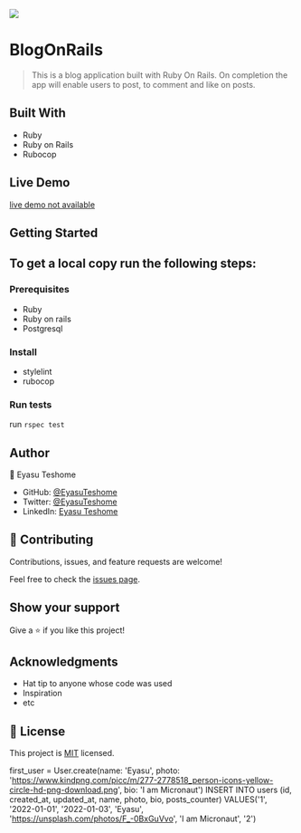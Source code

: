 ![](https://img.shields.io/badge/Microverse-blueviolet)

# BlogOnRails

> This is a blog application built with Ruby On Rails. On completion the app will enable users to post, to comment and like on posts.

## Built With

- Ruby
- Ruby on Rails
- Rubocop

## Live Demo

[live demo not available]()


## Getting Started

## To get a local copy run the following steps:

### Prerequisites
- Ruby
- Ruby on rails
- Postgresql

### Install
- stylelint
- rubocop

### Run tests
run `rspec test`

## Author
👤 Eyasu Teshome

- GitHub: [@EyasuTeshome](https://github.com/EyasuTeshome)
- Twitter: [@EyasuTeshome](https://twitter.com/EyasuTeshome)
- LinkedIn: [Eyasu Teshome](https://linkedin.com/in/EyasuTeshome)
  
## 🤝 Contributing

Contributions, issues, and feature requests are welcome!

Feel free to check the [issues page](../../issues/).

## Show your support

Give a ⭐️ if you like this project!

## Acknowledgments

- Hat tip to anyone whose code was used
- Inspiration
- etc

## 📝 License

This project is [MIT](./MIT.md) licensed.

first_user = User.create(name: 'Eyasu', photo: 'https://www.kindpng.com/picc/m/277-2778518_person-icons-yellow-circle-hd-png-download.png', bio: 'I am Micronaut')
INSERT INTO users (id, created_at, updated_at, name, photo, bio, posts_counter) VALUES('1', '2022-01-01', '2022-01-03', 'Eyasu', 'https://unsplash.com/photos/F_-0BxGuVvo', 'I am Micronaut', '2')
